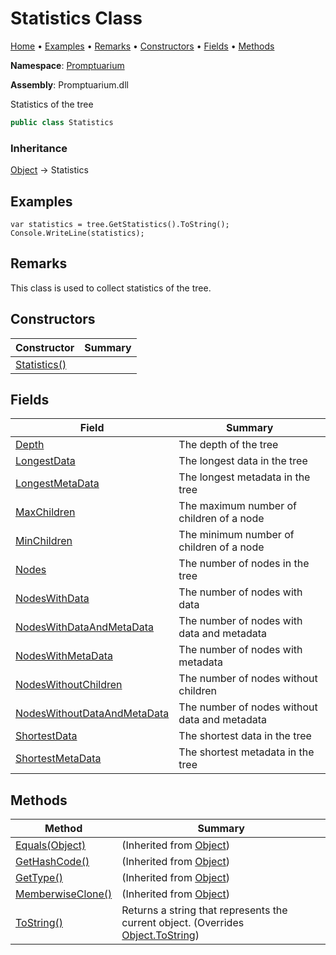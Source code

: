 # Statistics Class

[Home](../../README.md) &#x2022; [Examples](#examples) &#x2022; [Remarks](#remarks) &#x2022; [Constructors](#constructors) &#x2022; [Fields](#fields) &#x2022; [Methods](#methods)

**Namespace**: [Promptuarium](../README.md)

**Assembly**: Promptuarium\.dll

  
Statistics of the tree

```csharp
public class Statistics
```

### Inheritance

[Object](https://docs.microsoft.com/en-us/dotnet/api/system.object) &#x2192; Statistics

## Examples

```
var statistics = tree.GetStatistics().ToString();
Console.WriteLine(statistics);
```

## Remarks

This class is used to collect statistics of the tree\.

## Constructors

| Constructor | Summary |
| ----------- | ------- |
| [Statistics()](-ctor/README.md) | |

## Fields

| Field | Summary |
| ----- | ------- |
| [Depth](Depth/README.md) | The depth of the tree |
| [LongestData](LongestData/README.md) | The longest data in the tree |
| [LongestMetaData](LongestMetaData/README.md) | The longest metadata in the tree |
| [MaxChildren](MaxChildren/README.md) | The maximum number of children of a node |
| [MinChildren](MinChildren/README.md) | The minimum number of children of a node |
| [Nodes](Nodes/README.md) | The number of nodes in the tree |
| [NodesWithData](NodesWithData/README.md) | The number of nodes with data |
| [NodesWithDataAndMetaData](NodesWithDataAndMetaData/README.md) | The number of nodes with data and metadata |
| [NodesWithMetaData](NodesWithMetaData/README.md) | The number of nodes with metadata |
| [NodesWithoutChildren](NodesWithoutChildren/README.md) | The number of nodes without children |
| [NodesWithoutDataAndMetaData](NodesWithoutDataAndMetaData/README.md) | The number of nodes without data and metadata |
| [ShortestData](ShortestData/README.md) | The shortest data in the tree |
| [ShortestMetaData](ShortestMetaData/README.md) | The shortest metadata in the tree |

## Methods

| Method | Summary |
| ------ | ------- |
| [Equals(Object)](https://docs.microsoft.com/en-us/dotnet/api/system.object.equals) |  \(Inherited from [Object](https://docs.microsoft.com/en-us/dotnet/api/system.object)\) |
| [GetHashCode()](https://docs.microsoft.com/en-us/dotnet/api/system.object.gethashcode) |  \(Inherited from [Object](https://docs.microsoft.com/en-us/dotnet/api/system.object)\) |
| [GetType()](https://docs.microsoft.com/en-us/dotnet/api/system.object.gettype) |  \(Inherited from [Object](https://docs.microsoft.com/en-us/dotnet/api/system.object)\) |
| [MemberwiseClone()](https://docs.microsoft.com/en-us/dotnet/api/system.object.memberwiseclone) |  \(Inherited from [Object](https://docs.microsoft.com/en-us/dotnet/api/system.object)\) |
| [ToString()](ToString/README.md) | Returns a string that represents the current object\. \(Overrides [Object.ToString](https://docs.microsoft.com/en-us/dotnet/api/system.object.tostring)\) |

